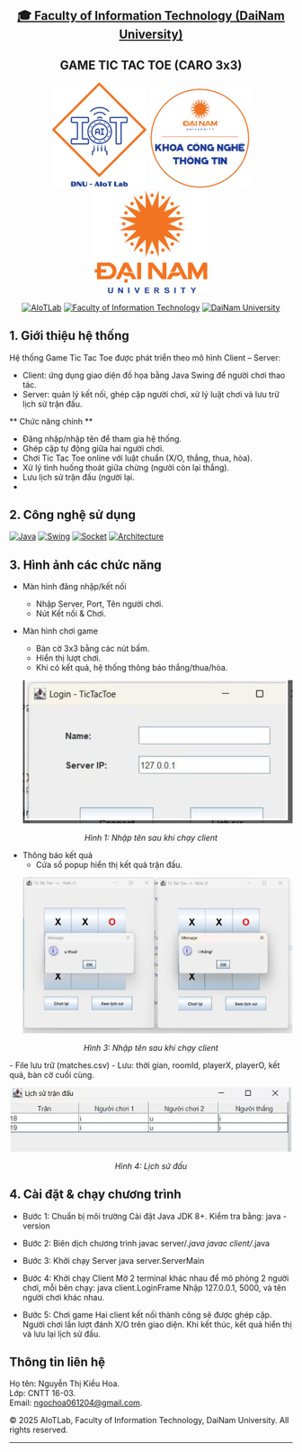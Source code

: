 <h2 align="center">
    <a href="https://dainam.edu.vn/vi/khoa-cong-nghe-thong-tin">
    🎓 Faculty of Information Technology (DaiNam University)
    </a>
</h2>
<h2 align="center">
   GAME TIC TAC TOE (CARO 3x3)
</h2>
<div align="center">
    <p align="center">
        <img src="images/aiotlab_logo.png" alt="AIoTLab Logo" width="170"/>
        <img src="images/fitdnu_logo.png" alt="AIoTLab Logo" width="180"/>
        <img src="images/dnu_logo.png" alt="DaiNam University Logo" width="200"/>
    </p>

[![AIoTLab](https://img.shields.io/badge/AIoTLab-green?style=for-the-badge)](https://www.facebook.com/DNUAIoTLab)
[![Faculty of Information Technology](https://img.shields.io/badge/Faculty%20of%20Information%20Technology-blue?style=for-the-badge)](https://dainam.edu.vn/vi/khoa-cong-nghe-thong-tin)
[![DaiNam University](https://img.shields.io/badge/DaiNam%20University-orange?style=for-the-badge)](https://dainam.edu.vn)

</div>


## 1. Giới thiệu hệ thống

Hệ thống Game Tic Tac Toe được phát triển theo mô hình Client – Server:

- Client: ứng dụng giao diện đồ họa bằng Java Swing để người chơi thao tác.
- Server: quản lý kết nối, ghép cặp người chơi, xử lý luật chơi và lưu trữ lịch sử trận đấu.

** Chức năng chính **
- Đăng nhập/nhập tên để tham gia hệ thống.
- Ghép cặp tự động giữa hai người chơi.
- Chơi Tic Tac Toe online với luật chuẩn (X/O, thắng, thua, hòa).
- Xử lý tình huống thoát giữa chừng (người còn lại thắng).
- Lưu lịch sử trận đấu (người lại.
- 
## 2. Công nghệ sử dụng
[![Java](https://img.shields.io/badge/Java%20JDK-007396?style=for-the-badge&logo=java&logoColor=white)](https://www.oracle.com/java/technologies/javase/javase-jdk8-downloads.html)
[![Swing](https://img.shields.io/badge/Java%20Swing-5382a1?style=for-the-badge&logo=coffeescript&logoColor=white)](https://docs.oracle.com/javase/tutorial/uiswing/)
[![Socket](https://img.shields.io/badge/TCP%20Socket-0066cc?style=for-the-badge&logo=socketdotio&logoColor=white)](https://en.wikipedia.org/wiki/Network_socket)
[![Architecture](https://img.shields.io/badge/Architecture-Server%20%2B%20Client-6db33f?style=for-the-badge&logo=databricks&logoColor=white)](#)

## 3. Hình ảnh các chức năng
- Màn hình đăng nhập/kết nối
    - Nhập Server, Port, Tên người chơi.
    - Nút Kết nối & Chơi.
    
- Màn hình chơi game
    - Bàn cờ 3x3 bằng các nút bấm.
    - Hiển thị lượt chơi.
    - Khi có kết quả, hệ thống thông báo thắng/thua/hòa.
      <p align="center">
  <img src="images/nhapten.png" alt="Ảnh 1" width="500"/>
</p>
<p align="center">
  <em>Hình 1: Nhập tên sau khi chạy client</em>
</p>

- Thông báo kết quả
    - Cửa sổ popup hiển thị kết quả trận đấu.
      <p align="center">
  <img src="images/kq.png" alt="Ảnh 3" width="500"/>
</p>
<p align="center">
  <em> Hình 3: Nhập tên sau khi chạy client </em>
</p>
- File lưu trữ (matches.csv)
    - Lưu: thời gian, roomId, playerX, playerO, kết quả, bàn cờ cuối cùng.
    <p align="center">
  <img src="images/lsd.png" alt="Ảnh 4" width="500"/>
</p>
<p align="center">
  <em> Hình 4: Lịch sử đấu </em>
</p>

## 4. Cài đặt & chạy chương trình
- Bước 1: Chuẩn bị môi trường
Cài đặt Java JDK 8+.
Kiểm tra bằng: java -version

- Bước 2: Biên dịch chương trình
javac server/*.java
javac client/*.java

- Bước 3: Khởi chạy Server
java server.ServerMain

- Bước 4: Khởi chạy Client
Mở 2 terminal khác nhau để mô phỏng 2 người chơi, mỗi bên chạy:
java client.LoginFrame
Nhập 127.0.0.1, 5000, và tên người chơi khác nhau.

- Bước 5: Chơi game
Hai client kết nối thành công sẽ được ghép cặp.
Người chơi lần lượt đánh X/O trên giao diện.
Khi kết thúc, kết quả hiển thị và lưu lại lịch sử đấu.

## Thông tin liên hệ  
Họ tên: Nguyễn Thị Kiều Hoa.  
Lớp: CNTT 16-03.  
Email: ngochoa061204@gmail.com.

© 2025 AIoTLab, Faculty of Information Technology, DaiNam University. All rights reserved.

---

